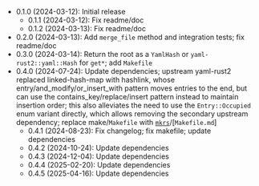 * 0.1.0 (2024-03-12): Initial release
    * 0.1.1 (2024-03-12): Fix readme/doc
    * 0.1.2 (2024-03-13): Fix readme/doc
* 0.2.0 (2024-03-13): Add `merge_file` method and integration tests; fix readme/doc
* 0.3.0 (2024-03-14): Return the root as a `YamlHash` or `yaml-rust2::yaml::Hash` for `get*`; add `Makefile`
* 0.4.0 (2024-07-24): Update dependencies; upstream yaml-rust2 replaced linked-hash-map with hashlink, whose entry/and_modify/or_insert_with pattern moves entries to the end, but can use the contains_key/replace/insert pattern instead to maintain insertion order; this also alleviates the need to use the `Entry::Occupied` enum variant directly, which allows removing the secondary upstream dependency; replace make/`Makefile` with [`mkrs`]/[`Makefile.md`]
    * 0.4.1 (2024-08-23): Fix changelog; fix makefile; update dependencies
    * 0.4.2 (2024-10-24): Update dependencies
    * 0.4.3 (2024-12-04): Update dependencies
    * 0.4.4 (2025-02-20): Update dependencies
    * 0.4.5 (2025-04-16): Update dependencies

[`mkrs`]: https://crates.io/crates/mkrs

